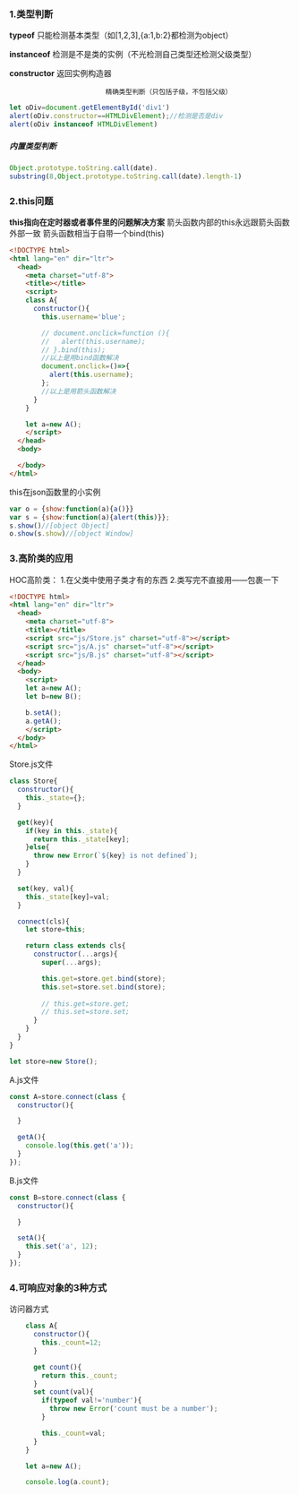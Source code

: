 ### 1.类型判断

**typeof**   只能检测基本类型（如[1,2,3],{a:1,b:2}都检测为object）

**instanceof**       检测是不是类的实例（不光检测自己类型还检测父级类型）

**constructor**     返回实例构造器

							精确类型判断（只包括子级，不包括父级）

```js
let oDiv=document.getElementById('div1')
alert(oDiv.constructor==HTMLDivElement);//检测是否是div
alert(oDiv instanceof HTMLDivElement)
```

##### 内置类型判断

```js
Object.prototype.toString.call(date).
substring(8,Object.prototype.toString.call(date).length-1) 
```



### 2.this问题

**this指向在定时器或者事件里的问题解决方案**
   箭头函数内部的this永远跟箭头函数外部一致
   箭头函数相当于自带一个bind(this)

```html
<!DOCTYPE html>
<html lang="en" dir="ltr">
  <head>
    <meta charset="utf-8">
    <title></title>
    <script>
    class A{
      constructor(){
        this.username='blue';

        // document.onclick=function (){
        //   alert(this.username);
        // }.bind(this);
		//以上是用bind函数解决
        document.onclick=()=>{
          alert(this.username);
        };
        //以上是用箭头函数解决
      }
    }

    let a=new A();
    </script>
  </head>
  <body>

  </body>
</html>
```

this在json函数里的小实例
```js
var o = {show:function(a){a()}}
var s = {show:function(a){alert(this)}};
s.show()//[object Object]
o.show(s.show)//[object Window]
```

### 3.高阶类的应用

HOC高阶类：
1.在父类中使用子类才有的东西
2.类写完不直接用——包裹一下

```html
<!DOCTYPE html>
<html lang="en" dir="ltr">
  <head>
    <meta charset="utf-8">
    <title></title>
    <script src="js/Store.js" charset="utf-8"></script>
    <script src="js/A.js" charset="utf-8"></script>
    <script src="js/B.js" charset="utf-8"></script>
  </head>
  <body>
    <script>
    let a=new A();
    let b=new B();

    b.setA();
    a.getA();
    </script>
  </body>
</html>

```
Store.js文件

```js
class Store{
  constructor(){
    this._state={};
  }

  get(key){
    if(key in this._state){
      return this._state[key];
    }else{
      throw new Error(`${key} is not defined`);
    }
  }

  set(key, val){
    this._state[key]=val;
  }

  connect(cls){
    let store=this;

    return class extends cls{
      constructor(...args){
        super(...args);

        this.get=store.get.bind(store);
        this.set=store.set.bind(store);
        
        // this.get=store.get;
        // this.set=store.set;
      }
    }
  }
}

let store=new Store();
```
A.js文件
```js
const A=store.connect(class {
  constructor(){

  }

  getA(){
    console.log(this.get('a'));
  }
});
```
B.js文件
```js
const B=store.connect(class {
  constructor(){

  }

  setA(){
    this.set('a', 12);
  }
});

```


### 4.可响应对象的3种方式

访问器方式
```js
    class A{
      constructor(){
        this._count=12;
      }

      get count(){
        return this._count;
      }
      set count(val){
        if(typeof val!='number'){
          throw new Error('count must be a number');
        }

        this._count=val;
      }
    }

    let a=new A();

    console.log(a.count);
```
